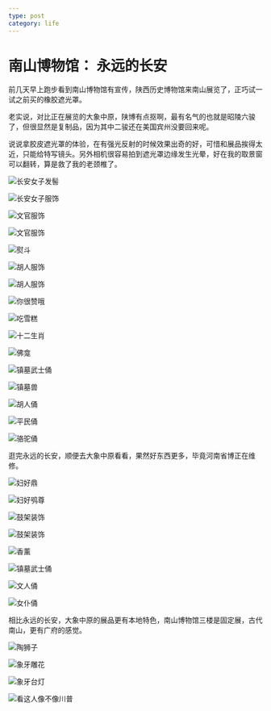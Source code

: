 ```yaml
---
type: post
category: life
---
```

# 南山博物馆： 永远的长安

前几天早上跑步看到南山博物馆有宣传，陕西历史博物馆来南山展览了，正巧试一试之前买的橡胶遮光罩。

老实说，对比正在展览的大象中原，陕博有点抠啊，最有名气的也就是昭陵六骏了，但很显然是复制品，因为其中二骏还在美国宾州没要回来呢。

说说拿胶皮遮光罩的体验，在有强光反射的时候效果出奇的好，可惜和展品挨得太近，只能给特写镜头。另外相机很容易拍到遮光罩边缘发生光晕，好在我的取景窗可以翻转，算是救了我的老颈椎了。

![长安女子发髻](https://ww1.sinaimg.cn/mw690/89d0a2e1gy1g910en99v5j20xt0m315y.jpg)

![长安女子服饰](https://ww1.sinaimg.cn/mw690/89d0a2e1gy1g910epo9agj20wp0tcdzb.jpg)

![文官服饰](https://ww1.sinaimg.cn/mw690/89d0a2e1gy1g910es5vkfj217622o4qr.jpg)

![文官服饰](https://ww1.sinaimg.cn/mw690/89d0a2e1gy1g910erv2xoj213b18xe81.jpg)

![熨斗](https://ww1.sinaimg.cn/mw690/89d0a2e1gy1g910epmgy3j20tx0mnk5j.jpg)

![胡人服饰](https://ww1.sinaimg.cn/mw690/89d0a2e1gy1g910eohzycj20ue0k9tjd.jpg)

![胡人服饰](https://ww1.sinaimg.cn/mw690/89d0a2e1gy1g910ens50oj20wd0t4wyn.jpg)

![你很赞哦](https://ww1.sinaimg.cn/mw690/89d0a2e1gy1g910eqra51j214u12ohdt.jpg)

![吃雪糕](https://ww1.sinaimg.cn/mw690/89d0a2e1gy1g910enrsz7j20ue0k947d.jpg)

![十二生肖](https://ww1.sinaimg.cn/mw690/89d0a2e1gy1g910eoclwkj20yn0odncz.jpg)

![佛龛](https://ww1.sinaimg.cn/mw690/89d0a2e1gy1g910eql2dgj217t179qv5.jpg)

![镇墓武士俑](https://ww1.sinaimg.cn/mw690/89d0a2e1gy1g910elnocjj20sz0pcgz1.jpg)

![镇墓兽](https://ww1.sinaimg.cn/mw690/89d0a2e1gy1g910eo7qc9j20vr0ue7l2.jpg)

![胡人俑](https://ww1.sinaimg.cn/mw690/89d0a2e1gy1g910elsp4fj20ue0k9amu.jpg)

![平民俑](https://ww1.sinaimg.cn/mw690/89d0a2e1gy1g910elwo1ij20p40r2k54.jpg)

![骆驼俑](https://ww1.sinaimg.cn/mw690/89d0a2e1gy1g910els92lj20ue0k9al5.jpg)

逛完永远的长安，顺便去大象中原看看，果然好东西更多，毕竟河南省博正在维修。

![妇好鼎](https://ww1.sinaimg.cn/mw690/89d0a2e1gy1g910emwo03j20rt0i5tn4.jpg)

![妇好鸮尊](https://ww1.sinaimg.cn/mw690/89d0a2e1gy1g910eofhe9j20v80pcner.jpg)

![鼓架装饰](https://ww1.sinaimg.cn/mw690/89d0a2e1gy1g910enn8laj20ud0nltn7.jpg)

![鼓架装饰](https://ww1.sinaimg.cn/mw690/89d0a2e1gy1g910emvmazj20yn0pch1n.jpg)

![香薰](https://ww1.sinaimg.cn/mw690/89d0a2e1gy1g910emv9ooj20tr0xgh5r.jpg)

![镇墓武士俑](https://ww1.sinaimg.cn/mw690/89d0a2e1gy1g910eo9spjj20li0wzqg0.jpg)

![文人俑](https://ww1.sinaimg.cn/mw690/89d0a2e1gy1g910elnx9mj20ue0k9drt.jpg)

![女仆俑](https://ww1.sinaimg.cn/mw690/89d0a2e1gy1g910elj1gdj20th0hntka.jpg)

相比永远的长安，大象中原的展品更有本地特色，南山博物馆三楼是固定展，古代南山，更有广府的感觉。

![陶狮子](https://ww1.sinaimg.cn/mw690/89d0a2e1gy1g910epbqtvj20sc0xg4i4.jpg)

![象牙雕花](https://ww1.sinaimg.cn/mw690/89d0a2e1gy1g910eq0v2hj20xg1cnhdi.jpg)

![象牙台灯](https://ww1.sinaimg.cn/mw690/89d0a2e1gy1g910em9xbpj20xu0nond1.jpg)

![看这人像不像川普](https://ww1.sinaimg.cn/mw690/89d0a2e1gy1g910eleg0tj20su0pc4a8.jpg)